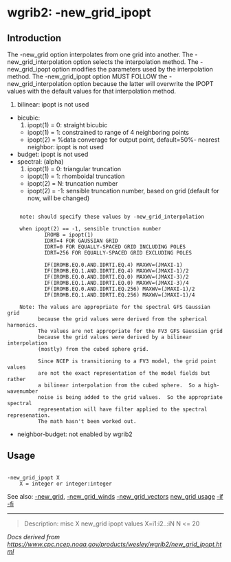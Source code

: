 # wgrib2: -new_grid_ipopt

## Introduction

The -new_grid option interpolates from one grid into another.
The -new_grid_interpolation option selects the interpolation method.
The -new_grid_ipopt option modifies the parameters used by
the interpolation method.
The -new_grid_ipopt option MUST FOLLOW
the -new_grid_interpolation option because the latter will
overwrite the IPOPT values with the default values for that interpolation method.

1. bilinear: ipopt is not used

- bicubic:
  1.  ipopt(1) = 0: straight bicubic
  - ipopt(1) = 1: constrained to range of 4 neighboring points
  - ipopt(2) = %data converage for output point, default=50%- nearest neighbor: ipopt is not used
- budget: ipopt is not used
- spectral: (alpha)
  1.  ipopt(1) = 0: triangular truncation
  - ipopt(1) = 1: rhomboidal truncation
  - ipopt(2) = N: truncation number
  - ipopt(2) = -1: sensible truncation number, based on grid
    (default for now, will be changed)

```

    note: should specify these values by -new_grid_interpolation

    when ipopt(2) == -1, sensible trunction number
            IROMB = ipopt(1)
            IDRT=4 FOR GAUSSIAN GRID
            IDRT=0 FOR EQUALLY-SPACED GRID INCLUDING POLES
            IDRT=256 FOR EQUALLY-SPACED GRID EXCLUDING POLES

            IF(IROMB.EQ.0.AND.IDRTI.EQ.4) MAXWV=(JMAXI-1)
            IF(IROMB.EQ.1.AND.IDRTI.EQ.4) MAXWV=(JMAXI-1)/2
            IF(IROMB.EQ.0.AND.IDRTI.EQ.0) MAXWV=(JMAXI-3)/2
            IF(IROMB.EQ.1.AND.IDRTI.EQ.0) MAXWV=(JMAXI-3)/4
            IF(IROMB.EQ.0.AND.IDRTI.EQ.256) MAXWV=(JMAXI-1)/2
            IF(IROMB.EQ.1.AND.IDRTI.EQ.256) MAXWV=(JMAXI-1)/4

    Note: The values are appropriate for the spectral GFS Gaussian grid
          because the grid values were derived from the spherical harmonics.
          The values are not appropriate for the FV3 GFS Gaussian grid
          because the grid values were derived by a bilinear interpolation
          (mostly) from the cubed sphere grid.

          Since NCEP is transitioning to a FV3 model, the grid point values
          are not the exact representation of the model fields but rather
          a bilinear interpolation from the cubed sphere.  So a high-wavenumber
          noise is being added to the grid values.  So the appropriate spectral
          representation will have filter applied to the spectral represenation.
          The math hasn't been worked out.

```

- neighbor-budget: not enabled by wgrib2

## Usage

```

-new_grid_ipopt X
    X = integer or integer:integer

```

See also: [-new_grid](./new_grid.html),
[-new_grid_winds](./new_grid_winds.html)
[-new_grid_vectors](./new_grid_vectors.html)
[new_grid usage](./new_grid_usage.html)
[-if](./if.html)
[-fi](./fi.html)

---

> Description: misc X new_grid ipopt values X=i1:i2..:iN N <= 20

_Docs derived from <https://www.cpc.ncep.noaa.gov/products/wesley/wgrib2/new_grid_ipopt.html>_
